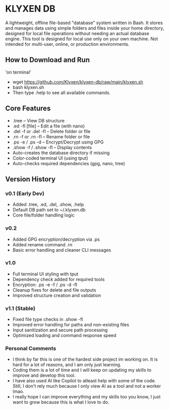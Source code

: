 # KLYXEN DB
A lightweight, offline file-based "database" system written in Bash. It stores and manages data using simple folders and files inside your home directory, designed for local file operations without needing an actual database engine.
This tool is designed for local use only on your own machine.
Not intended for multi-user, online, or production environments.

###
## How to Download and Run
'on terminal'
- wget https://github.com/Klyxen/klyxen-db/raw/main/klyxen.sh
- bash klyxen.sh
- Then type .help to see all available commands.
###
## Core Features
- .tree – View DB structure
- .ed -fl [file] – Edit a file (with nano)
- .del -f or .del -fl – Delete folder or file
- .rn -f or .rn -fl – Rename folder or file
- .ps -e / .ps -d – Encrypt/Decrypt using GPG
- .show -f / .show -fl – Display contents
- Auto-creates the database directory if missing
- Color-coded terminal UI (using tput)
- Auto-checks required dependencies (gpg, nano, tree)
###
## Version History
### v0.1 (Early Dev)
- Added .tree, .ed, .del, .show, .help
- Default DB path set to ~/.klyxen.db
- Core file/folder handling logic
###
### v0.2
- Added GPG encryption/decryption via .ps
- Added rename command .rn
- Basic error handling and cleaner CLI messages
###
### v1.0
- Full terminal UI styling with tput
- Dependency check added for required tools
- Encryption: .ps -e -f / .ps -d -fl
- Cleanup fixes for delete and file outputs
- Improved structure creation and validation
###
### v1.1 (Stable)
- Fixed file type checks in .show -fl
- Improved error handling for paths and non-existing files
- Input sanitization and secure path processing
- Optimized loading and command response speed
###
  
### Personal Comments
- I think by far this is one of the hardest side project im working on. It is hard for a lot of reasons, and I am only just learning.
- Coding them is a lot of time and I will keep on updating my skills to improve and develop this tool.
- I have also used AI like Copilot to atleast help with some of the code. Still, I don't rely much because I only view AI as a tool and not a worker lmao.
- I really hope I can improve everything and my skills too you know, I just want to grow because this is what I love to do.
